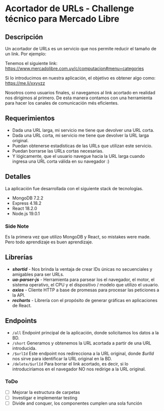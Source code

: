 # Acortador de URLs - Challenge técnico para Mercado Libre
## Descripción
Un acortador de URLs es un servicio que nos permite reducir el tamaño de un link. Por ejemplo: 

Tenemos el siguiente link: https://www.mercadolibre.com.uy/c/computacion#menu=categories

Si lo introducimos en nuestra aplicación, el objetivo es obtener algo como: https://me.li/xxyyzz

Nosotros como usuarios finales, si navegamos al link acortado en realidad nos dirigimos al primero. De esta manera contamos con una herramienta para hacer los canales de comunicación més eficientes.

## Requerimientos
- Dada una URL larga, mi servicio me tiene que devolver una URL corta.
- Dada una URL corta, mi servicio me tiene que devolver la URL larga original.
- Puedan obtenerse estadísticas de las URLs que utilizan este servicio.
- Puedan borrarse las URLs cortas necesarias.
- Y lógicamente, que el usuario navegue hacia la URL larga cuando ingresa una
URL corta válida en su navegador :)

## Detalles
La aplicación fue desarrollada con el siguiente stack de tecnologías.
- MongoDB 7.2.2
- Express 4.18.2
- React 18.2.0
- Node.js 19.0.1

### Side Note
Es la primera vez que utilizo MongoDB y React, so mistakes were made. Pero todo aprendizaje es buen aprendizaje.

## Librerías
- ***shortid*** - Nos brinda la ventaja de crear IDs únicas no secuenciales y amigables para ser URLs.
- ***ua-parser-js*** - Herramienta para parsear los el navegador, el motor, el sistema operativo, el CPU y el dispositivo / modelo que utilizo el usuario.
- ***axios*** - Cliente HTTP a base de promesas para procesar las peticiones a la API.
- ***recharts***  - Librería con el propósito de generar gráficas en aplicaciones de React.

## Endpoints
- `/all` Endpoint principal de la aplicación, donde solicitamos los datos a la BD.
- `/short` Generamos y obtenemos la URL acortada a partir de una URL introducida.
- `/$urlId` Este endpoint nos redirecciona a la URL original, donde *$urlId* nos sirve para identificar la URL original en la BD.
- `/delete/$urlId` Para borrar el link acortado, es decir, si lo introduciríamos en el navegador NO nos redirige a la URL original.

### ToDo
- [ ] Mejorar la estructura de carpetas
- [ ] Investigar e implementar testing
- [ ] Divide and conquer, los componentes cumplen una sola función
